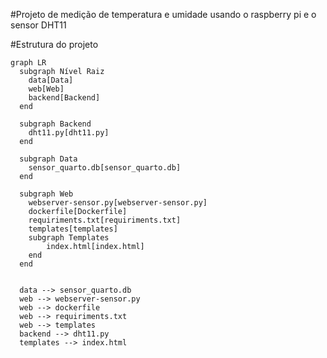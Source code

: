 #Projeto de medição de temperatura e umidade usando o raspberry pi e o sensor DHT11

#Estrutura do projeto
```mermaid 
graph LR
  subgraph Nível Raiz
    data[Data]
    web[Web]
    backend[Backend]
  end

  subgraph Backend
    dht11.py[dht11.py]
  end

  subgraph Data
    sensor_quarto.db[sensor_quarto.db]
  end

  subgraph Web
    webserver-sensor.py[webserver-sensor.py]
    dockerfile[Dockerfile]
    requiriments.txt[requiriments.txt]
    templates[templates]
    subgraph Templates
        index.html[index.html]
    end
  end


  data --> sensor_quarto.db
  web --> webserver-sensor.py
  web --> dockerfile
  web --> requiriments.txt
  web --> templates
  backend --> dht11.py
  templates --> index.html
```
